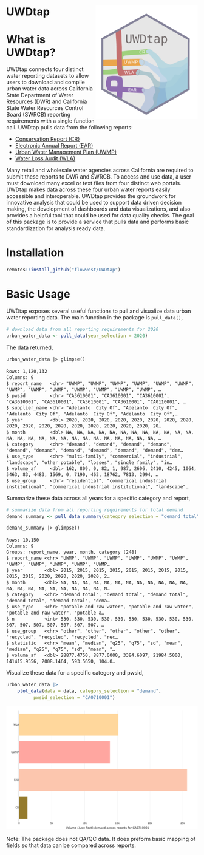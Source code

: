 # UWDtap <a href='https://FlowWest.github.io/UWDtap'><img src='man/figures/logo.png' align="right" height="300" style="float:right; height:300px;"/></a> 

# What is UWDtap?
UWDtap connects four distinct water reporting datasets to allow users to download and compile urban water data across California State Department of Water Resources (DWR) and California State Water Resources Control Board (SWRCB) reporting requirements with a single function call. UWDtap pulls data from the following reports:

* [Conservation Report (CR)](https://data.ca.gov/dataset/drinking-water-public-water-system-operations-monthly-water-production-and-conservation-information)
* [Electronic Annual Report (EAR)](https://www.waterboards.ca.gov/drinking_water/certlic/drinkingwater/eardata.html)
* [Urban Water Management Plan (UWMP)](https://wuedata.water.ca.gov/)
* [Water Loss Audit (WLA)](https://wuedata.water.ca.gov/public/awwa_data_export/water_audit_data_conv_to_af.xls)

Many retail and wholesale water agencies across California are required to submit these reports to DWR and SWRCB. To access and use data, a user must download many excel or text files from four distinct web portals. UWDtap makes data across these four urban water reports easily accessible and interoperable. UWDtap provides the groundwork for innovative analysis that could be used to support data driven decision making, the development of dashboards and data visualizations, and also provides a helpful tool that could be used for data quality checks.  The goal of this package is to provide a service that pulls data and performs basic standardization for analysis ready data.


# Installation

```r 
remotes::install_github("flowwest/UWDtap")
```

# Basic Usage 

UWDtap exposes several useful functions to pull and visualize data urban water reporting data. 
The main function in the package is `pull_data()`, 

```r 
# download data from all reporting requirements for 2020
urban_water_data <- pull_data(year_selection = 2020)
```

The data returned,

```
urban_water_data |> glimpse()

Rows: 1,120,132
Columns: 9
$ report_name   <chr> "UWMP", "UWMP", "UWMP", "UWMP", "UWMP", "UWMP", "UWMP", "UWMP", "UWMP", "UWMP", "UWMP", "UWMP", "UWMP", …
$ pwsid         <chr> "CA3610001", "CA3610001", "CA3610001", "CA3610001", "CA3610001", "CA3610001", "CA3610001", "CA0110001", …
$ supplier_name <chr> "Adelanto  City Of", "Adelanto  City Of", "Adelanto  City Of", "Adelanto  City Of", "Adelanto  City Of",…
$ year          <dbl> 2020, 2020, 2020, 2020, 2020, 2020, 2020, 2020, 2020, 2020, 2020, 2020, 2020, 2020, 2020, 2020, 2020, 20…
$ month         <dbl> NA, NA, NA, NA, NA, NA, NA, NA, NA, NA, NA, NA, NA, NA, NA, NA, NA, NA, NA, NA, NA, NA, NA, NA, NA, NA, …
$ category      <chr> "demand", "demand", "demand", "demand", "demand", "demand", "demand", "demand", "demand", "demand", "dem…
$ use_type      <chr> "multi-family", "commercial", "industrial", "landscape", "other potable", "losses", "single family", "in…
$ volume_af     <dbl> 162, 809, 0, 82, 1, 987, 2606, 2410, 4245, 1064, 5463, 83, 4483, 1569, 0, 7190, 463, 18762, 7813, 2994, …
$ use_group     <chr> "residential", "commerical industrial institutional", "commerical industrial institutional", "landscape"…
```

Summarize these data across all years for a specific category and report,

```r
# summarize data from all reporting requirements for total demand
demand_summary <- pull_data_summary(category_selection = "demand total")
```

```
demand_summary |> glimpse()

Rows: 10,150
Columns: 9
Groups: report_name, year, month, category [248]
$ report_name <chr> "UWMP", "UWMP", "UWMP", "UWMP", "UWMP", "UWMP", "UWMP", "UWMP", "UWMP", "UWMP", "UWMP…
$ year        <dbl> 2015, 2015, 2015, 2015, 2015, 2015, 2015, 2015, 2015, 2015, 2020, 2020, 2020, 2020, 2…
$ month       <dbl> NA, NA, NA, NA, NA, NA, NA, NA, NA, NA, NA, NA, NA, NA, NA, NA, NA, NA, NA, NA, NA, N…
$ category    <chr> "demand total", "demand total", "demand total", "demand total", "demand total", "dema…
$ use_type    <chr> "potable and raw water", "potable and raw water", "potable and raw water", "potable a…
$ n           <int> 530, 530, 530, 530, 530, 530, 530, 530, 530, 530, 507, 507, 507, 507, 507, 507, 507, …
$ use_group   <chr> "other", "other", "other", "other", "other", "recycled", "recycled", "recycled", "rec…
$ statistic   <chr> "mean", "median", "q25", "q75", "sd", "mean", "median", "q25", "q75", "sd", "mean", "…
$ volume_af   <dbl> 28877.4750, 8877.0000, 3384.6097, 21984.5000, 141415.9556, 2008.1464, 593.5650, 104.0…
```


Visualize these data for a specific category and pwsid,

```r 
urban_water_data |> 
    plot_data(data = data, category_selection = "demand", 
          pwsid_selection = "CA0710001")
```

![](https://github.com/FlowWest/uwdtap/blob/v0.1/man/figures/demand_plot.png)

Note: The package does not QA/QC data. It does preform basic mapping of fields so that data can be compared across reports.

  
  
